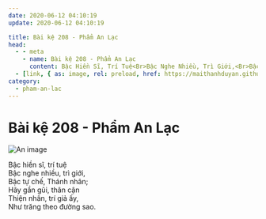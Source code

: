 ```yaml
---
date: 2020-06-12 04:10:19
update: 2020-06-12 04:10:19

title: Bài kệ 208 - Phẩm An Lạc
head:
  - - meta
    - name: Bài kệ 208 - Phẩm An Lạc
      content: Bậc Hiền Sĩ, Trí Tuệ<Br>Bậc Nghe Nhiều, Trì Giới,<Br>Bậc Tự Chế, Thánh Nhân;<Br>Hãy Gần Gũi, Thân Cận<Br>Thiện Nhân, Trí Giả Ấy,<Br>Như Trăng Theo Đường Sao.<Br>
  - [link, { as: image, rel: preload, href: https://maithanhduyan.github.io/kinh-phap-cu/img/pham-an-lac/pham-an-lac-208.jpg }]
category:
  - pham-an-lac
---
```


# Bài kệ 208 - Phẩm An Lạc

![An image](/img/pham-an-lac/pham-an-lac-208.jpg)

Bậc hiền sĩ, trí tuệ<br>Bậc nghe nhiều, trì giới,<br>Bậc tự chế, Thánh nhân;<br>Hãy gần gũi, thân cận<br>Thiện nhân, trí giả ấy,<br>Như trăng theo đường sao.<br>
